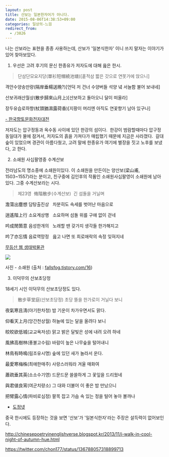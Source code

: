 ```yaml
---
layout: post
title: 산보는 일본한자어가 아니다.
date: 2015-08-06T14:38:53+09:00
categories: 일상의-느낌
redirect_from:
  - /3826
---
```


나는 산보라는 표현을 종종 사용하는데, 산보가 '일본식한자' 이니 쓰지 말자는 이야기가 있어 찾아보았다.

1. 우선은 고려 후기의 문신 한종유가 저자도에 대해 읊은 한시.

> 단삼단모요지당(單衫短帽繞池塘)[홑적삼 짧은 갓으로 연못가에 앉으니]

격안수양송만량(隔岸垂楊送晩?)[언덕 저 건너 수양버들 석양 녘 서늘함 불어 보내네]

산보귀래산월상(散步歸來山月上)[산보하고 돌아오니 달이 떠올라]

장두유습로하향(杖頭猶濕露荷香)[지팡이 머리엔 아직도 연꽃향기 남아 있구나]

<a href="http://m.grandculture.net/contents.aspx?use=&amp;lc=GC048&amp;ct=A&amp;ctid=A00009&amp;contid=GC04801947" target="_blank">- 한국향토문화전자대전</a>

저자도는 압구정동과 옥수동 사이에 있던 한강의 섬이다.  한강이 범람할때마다 압구정동일대가 물에 잠겨서, 저자도의 흙을 가져다가 매립했기 때문에 지금은 사라졌다.  갈대숲이 있었으며 경관이 아름다웠고, 고려 말에 한종유가 여기에 별장을 짓고 노후를 보냈다, 고 한다.

 

2. 소쇄원 사십팔영중 수계산보

전라남도의 명소중에 소쇄원이있다. 이 소쇄원을 만든이는 양산보(梁山甫, 1503~1557)라는 분이고, 친구중에 김인후의 작품인 소쇄원사십팔영이 소쇄원에 남아있다. 그중 수계산보라는 시다.

> 제23영  脩階散步(수계산보)  긴 섬돌을 거닐며

澹蕩出塵想 담탕출진상   차분히도 속세를 벗어난 마음으로

逍遙階上行 소요계상행   소요하며 섬돌 위를 구애 없이 걷네

吟成閒箇意 음성한개의   노래할 땐 갖가지 생각들 한가해지고

吟了亦忘情 음료역망정   읊고 나면 또 희로애락의 속정 잊혀지네

<a href="http://www.mudeung.org/sub.html?pid=20&amp;code=233" target="_blank">무등산 웹 생태박물관</a>

![ ](/assets/media/uploads_2015_08_scrcap70.png)

사진 - 소쇄원 (출처 : <a href="http://fallsfog.tistory.com/16">fallsfog.tistory.com/16</a>)

 

3. 이덕무의 산보초당정

18세기 시인 이덕무의 산보초당정도 있다.

> 散步草堂庭(산보초당정) 초당 뜰을 한가로이 거닐다 보니

夜氣寒且淸(야기한차청) 밤 기운이 차가우면서도 맑다.

仰看天上月(앙간천상월) 하늘에 있는 달을 올려다 보니

皎皎欲低城(교교욕저성) 맑고 밝은 달빛은 성에 내려 오려 하네

風拂高樹林(풍불고수림) 바람이 높은 나무숲을 털어내니

林鳥有時鳴(림조유시명) 숲에 있던 새가 놀라서 운다.

最愛寒梅株(최애한매주) 사랑스러워라 겨울 매화여

蕭疏垂其英(소소수기영) 드문드문 쓸쓸하게 그 꽃잎을 드리웠네

與君値良宵(여군치량소) 그 대와 더불어 이 좋은 밤 만났으니

把臂露心情(파비로심정) 팔목 잡고 가슴 속 있는 정을 털어 놓아 볼까나

- <a href="http://dojung.net/bbs/board.php?bo_table=study_02&amp;wr_id=557" target="_blank">도정넷</a>

 

중국 한시에도 등장하는 것을 보면 '산보'가 '일본식한자'라는 주장은 설득력이 없어보인다.

http://chinesepoetryinenglishverse.blogspot.kr/2013/11/i-walk-in-cool-night-of-autumn-hue.html

https://twitter.com/chon177/status/136788057318899713

 
